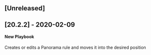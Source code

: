 ## [Unreleased]


## [20.2.2] - 2020-02-09
#### New Playbook
Creates or edits a Panorama rule and moves it into the desired position